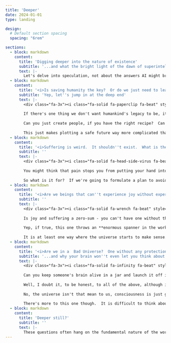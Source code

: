 ```yaml
---
title: 'Deeper'
date: 2024-01-01
type: landing

design:
  # Default section spacing
  spacing: "6rem"

sections:
  - block: markdown
    content:
      title: 'Digging deeper into the nature of existence'
      subtitle: '...and what the bright light of the dawn of superintelligent AI might reveal'
      text: |-
        Let's delve into speculation, not about the answers AI might bring but the questions it might be able to answer.  If concrete answers to the game-changing questions here are found, either by ourselves or the AI we create, our world and the actions we should take will pivot around them.
  - block: markdown
    content:
      title: '<i>Is saving humanity the key?  Or do we just need to leave behind a **supercivilisation** so powerful it can recreate humanity on a whim?</i>'
      subtitle: 'Yep, let''s jump in at the deep end'
      text: |-
        <div class="fa-3x"><i class="fa-solid fa-paperclip fa-beat" style="--fa-beat-scale: 1.35;"></i></div>
        
        If there's one thing we don't want humankind's legacy to be, it's a boring universe dedicated entirely to making paperclips.  Yes, that can happen.  But so long as the power to recreate things exists, is there any reason to preserve anything?  Ourselves included?
        
        Can you just create people, if you have the right recipe?  Can you even make most of that recipe up?
        
        This just makes plotting a safe future way more complicated than it already is.
  - block: markdown
    content:
      title: '<i>Suffering is weird.  It shouldn''t exist.  What is the universe trying to tell us?</i>'
      subtitle: ''
      text: |-
        <div class="fa-3x"><i class="fa-solid fa-head-side-virus fa-beat" style="--fa-beat-scale: 1.35;"></i></div>
        
        You might think that pain stops you from putting your hand into a fire, or jumping off tall buildings but that doesn't wash.  Your brain could just stop you from burning your hand by refusing to move it into the fire when you try, or work like fear when it stops you from jumping off that building, with no suffering involved.
        
        So what is it for?  If we're going to formulate a plan to avoid it, we'd like to find out.
  - block: markdown
    content:
      title: '<i>Are we beings that can''t experience joy without experiencing a proportionate amount of suffering?</i>'
      subtitle: ''
      text: |-
        <div class="fa-3x"><i class="fa-solid fa-wrench fa-beat" style="--fa-beat-scale: 1.35;"></i></div>
        
        Is joy and suffering a zero-sum - you can't have one without the other?  Must any joy or happiness you experience be balanced by the opposite of joy at some other time?
        
        Yep, if true, this one throws an **enormous spanner in the works** when you're trying to make the world a better place.
        
        It is at least one way where the universe starts to make sense.  If you were a superbeing that wanted to rack up some points on the suffering side, and you could create any universe for yourself to live in for a while to score those points, wouldn't it look like this one?
  - block: markdown
    content:
      title: '<i>Are we in a  Bad Universe?  One without any protection around how much you can suffer?</i>'
      subtitle: '...and why your brain won''t even let you think about this problem'
      text: |-
        <div class="fa-3x"><i class="fa-solid fa-infinity fa-beat" style="--fa-beat-scale: 1.35;"></i></div>
        
        Can you keep someone's brain alive in a jar and launch it off into space with enough equipment to keep it alive for millions of years in perpetual misery?  Can you turn off the usual protections that make people pass out when things get too bad?  Can you transfer consciousness to machines and do the same thing, only now each second feels like a million years?  Will aliens land in the next five seconds and start doing all of this?
        
        Well, I doubt it, to be honest, to all of the above, although it does highlight our ability to ignore horrific possibilities and just carry on.
        
        No, the universe isn't that mean to us, consciousness is just going to detach at some point.  Or do something far more interesting, like initiate False Vacuum Decay[[@wiki]](https://en.wikipedia.org/wiki/False_vacuum_decay).
        
        There's more to this one though.  It is difficult to think about this kind of thing.  It feels like part of a mental block evolution has given us so we can get on with our lives.
  - block: markdown
    content:
      title: 'Deeper still?'
      subtitle: ''
      text: |-
        These questions often hang on the fundamental nature of the world we live in.  Want to go deeper still, and explore the [nature of reality](/reality/) itself?  When it comes to securing the safe future evolution of AI, we can't just pick our favorite view of how the world works and stick to it.
---
```

